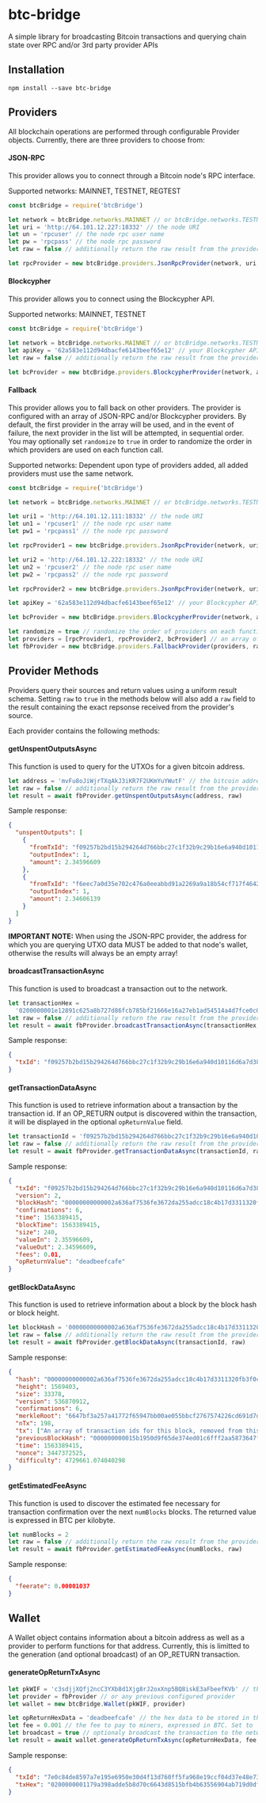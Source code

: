 # btc-bridge

A simple library for broadcasting Bitcoin transactions and querying chain state over RPC and/or 3rd party provider APIs

## Installation

`npm install --save btc-bridge`

## Providers

All blockchain operations are performed through configurable Provider objects. Currently, there are three providers to choose from:

#### JSON-RPC

This provider allows you to connect through a Bitcoin node's RPC interface.

Supported networks: MAINNET, TESTNET, REGTEST

```javascript
const btcBridge = require('btcBridge')

let network = btcBridge.networks.MAINNET // or btcBridge.networks.TESTNET
let uri = 'http://64.101.12.227:18332' // the node URI
let un = 'rpcuser' // the node rpc user name
let pw = 'rpcpass' // the node rpc password
let raw = false // additionally return the raw result from the provider (default: false)

let rpcProvider = new btcBridge.providers.JsonRpcProvider(network, uri, un, pw, raw)
```

#### Blockcypher

This provider allows you to connect using the Blockcypher API.

Supported networks: MAINNET, TESTNET

```javascript
const btcBridge = require('btcBridge')

let network = btcBridge.networks.MAINNET // or btcBridge.networks.TESTNET
let apiKey = '62a583e112d94dbacfe6143beef65e12' // your Blockcypher API key
let raw = false // additionally return the raw result from the provider (default: false)

let bcProvider = new btcBridge.providers.BlockcypherProvider(network, apiKey, raw)
```

#### Fallback

This provider allows you to fall back on other providers. The provider is configured with an array of JSON-RPC and/or Blockcypher providers. By default, the first provider in the array will be used, and in the event of failure, the next provider in the list will be attempted, in sequential order. You may optionally set `randomize` to `true` in order to randomize the order in which providers are used on each function call.

Supported networks: Dependent upon type of providers added, all added providers must use the same network.

```javascript
const btcBridge = require('btcBridge')

let network = btcBridge.networks.MAINNET // or btcBridge.networks.TESTNET

let uri1 = 'http://64.101.12.111:18332' // the node URI
let un1 = 'rpcuser1' // the node rpc user name
let pw1 = 'rpcpass1' // the node rpc password

let rpcProvider1 = new btcBridge.providers.JsonRpcProvider(network, uri1, un1, pw1)

let uri2 = 'http://64.101.12.222:18332' // the node URI
let un2 = 'rpcuser2' // the node rpc user name
let pw2 = 'rpcpass2' // the node rpc password

let rpcProvider2 = new btcBridge.providers.JsonRpcProvider(network, uri2, un2, pw2)

let apiKey = '62a583e112d94dbacfe6143beef65e12' // your Blockcypher API key

let bcProvider = new btcBridge.providers.BlockcypherProvider(network, apiKey)

let randomize = true // randomize the order of providers on each function call (default: false)
let providers = [rpcProvider1, rpcProvider2, bcProvider] // an array of already configured providers
let fbProvider = new btcBridge.providers.FallbackProvider(providers, randomize)
```

## Provider Methods

Providers query their sources and return values using a uniform result schema. Setting `raw` to `true` in the methods below will also add a `raw` field to the result containing the exact repsonse received from the provider's source.

Each provider contains the following methods:

#### getUnspentOutputsAsync

This function is used to query for the UTXOs for a given bitcoin address.

```javascript
let address = 'mvFu8oJiWjrTXqAkJ3iKR7F2UKmYuYWutF' // the bitcoin address to query
let raw = false // additionally return the raw result from the provider (default: false)
let result = await fbProvider.getUnspentOutputsAsync(address, raw)
```

Sample response:

```json
{
  "unspentOutputs": [
    {
      "fromTxId": "f09257b2bd15b294264d766bbc27c1f32b9c29b16e6a940d10116d6a7d389ba9",
      "outputIndex": 1,
      "amount": 2.34596609
    },
    {
      "fromTxId": "f6eec7a0d35e702c476a0eeabbd91a2269a9a18b54cf717f46422ecf2365b7c5",
      "outputIndex": 1,
      "amount": 2.34606139
    }
  ]
}
```

**IMPORTANT NOTE:** When using the JSON-RPC provider, the address for which you are querying UTXO data MUST be added to that node's wallet, otherwise the results will always be an empty array!

#### broadcastTransactionAsync

This function is used to broadcast a transaction out to the network.

```javascript
let transactionHex =
  '0200000001e12891c625a8b727d86fcb785bf21666e16a27eb1ad54514a4d7fce0c018261e010000008a4730440220403386749a676873f658ffed210024595a28ea351ac281f5fc8d8e86f6934e4402207fe8e320c192d81339f82fb81813bd3616ca9acd5c09eb2535b1a469b69407dd014104ca65bc9fd7b1748b989dd86cc393b846ba89db71fc027b2db0dc5c3c3358a768b1431573e38526e3b969aac044b82c2908e01a006cb401cc73495c09af81da2effffffff020000000000000000086a06deadbeefcafec4ea0a0e000000001976a914a1b10285fa95a92cf4027112149de550d4c23ada88ac00000000' // the transaction body
let raw = false // additionally return the raw result from the provider (default: false)
let result = await fbProvider.broadcastTransactionAsync(transactionHex, raw)
```

Sample response:

```json
{
  "txId": "f09257b2bd15b294264d766bbc27c1f32b9c29b16e6a940d10116d6a7d389ba9"
}
```

#### getTransactionDataAsync

This function is used to retrieve information about a transaction by the transaction id. If an OP_RETURN output is discovered within the transaction, it will be displayed in the optional `opReturnValue` field.

```javascript
let transactionId = 'f09257b2bd15b294264d766bbc27c1f32b9c29b16e6a940d10116d6a7d389ba9' // the transaction id
let raw = false // additionally return the raw result from the provider (default: false)
let result = await fbProvider.getTransactionDataAsync(transactionId, raw)
```

Sample response:

```json
{
  "txId": "f09257b2bd15b294264d766bbc27c1f32b9c29b16e6a940d10116d6a7d389ba9",
  "version": 2,
  "blockHash": "00000000000002a636af7536fe3672da255adcc18c4b17d3311320fb3f0cf4b4",
  "confirmations": 6,
  "time": 1563389415,
  "blockTime": 1563389415,
  "size": 240,
  "valueIn": 2.35596609,
  "valueOut": 2.34596609,
  "fees": 0.01,
  "opReturnValue": "deadbeefcafe"
}
```

#### getBlockDataAsync

This function is used to retrieve information about a block by the block hash or block height.

```javascript
let blockHash = '00000000000002a636af7536fe3672da255adcc18c4b17d3311320fb3f0cf4b4' // the block hash
let raw = false // additionally return the raw result from the provider (default: false)
let result = await fbProvider.getBlockDataAsync(transactionId, raw)
```

Sample response:

```json
{
  "hash": "00000000000002a636af7536fe3672da255adcc18c4b17d3311320fb3f0cf4b4",
  "height": 1569403,
  "size": 33378,
  "version": 536870912,
  "confirmations": 6,
  "merkleRoot": "6647bf3a257a41772f65947bb00ae055bbcf2767574226cd691d7d570cf58b2a",
  "nTx": 198,
  "tx": ["An array of transaction ids for this block, removed from this sample response"],
  "previousBlockHash": "000000000015b1950d9f65de374ed01c6fff2aa5873647f79e0e7a5db2d3659f",
  "time": 1563389415,
  "nonce": 3447372525,
  "difficulty": 4729661.074040298
}
```

#### getEstimatedFeeAsync

This function is used to discover the estimated fee necessary for transaction confirmation over the next `numBlocks` blocks.
The returned value is expressed in BTC per kilobyte.

```javascript
let numBlocks = 2
let raw = false // additionally return the raw result from the provider (default: false)
let result = await fbProvider.getEstimatedFeeAsync(numBlocks, raw)
```

Sample response:

```json
{
  "feerate": 0.00001037
}
```

## Wallet

A Wallet object contains information about a bitcoin address as well as a provider to perform functions for that address. Currently, this is limitted to the generation (and optional broadcast) of an OP_RETURN transaction.

#### generateOpReturnTxAsync

```javascript
let pkWIF = 'c3sdjjXQfj2ncC3YXb8d1Xjg8rJ2oxXnp5BQ8iskE3aFbeefKVb' // the private key in WIF format for the address
let provider = fbProvider // or any previous configured provider
let wallet = new btcBridge.Wallet(pkWIF, provider)

let opReturnHexData = 'deadbeefcafe' // the hex data to be stored in the OP_RETURN output
let fee = 0.001 // the fee to pay to miners, expressed in BTC. Set to `false` to have the fee estimated automatically (default: false)
let broadcast = true // optionaly broadcast the transaction to the network (default: false)
let result = await wallet.generateOpReturnTxAsync(opReturnHexData, fee, broadcast)
```

Sample response:

```json
{
  "txId": "7e0c84de8597a7e195e6950e30d4f13d760ff5fa968e19ccf04d37e48e73ffb8",
  "txHex": "0200000001179a398adde5b8d70c6643d8515bfb4b63556904ab719d0df3c60a218a0ba0bc010000008b483045022100b06a40017e1dce8d03259cdcf1cc4953d7adcf1b4bdf3f80b57250fe5bbf9bca02207b0063ce93f1c3b95d8fb12db8e54e05652612b661425198bfb83a1ed9888374014104ca65bc9fd7b1748b989dd86cc393b846ba89db71fc027b2db0dc5c3c3358a768b1431573e38526e3b969aac044b82c2908e01a006cb401cc73495c09af81da2effffffff020000000000000000086a06deadbeefcafe2464090e000000001976a914a1b10285fa95a92cf4027112149de550d4c23ada88ac00000000"
}
```
